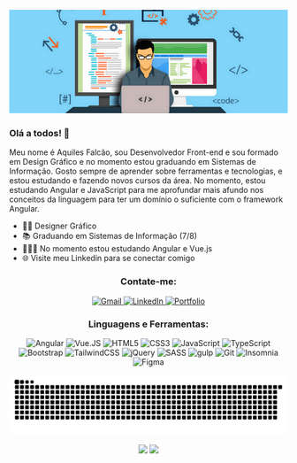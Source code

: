 <p align="center">
  <img src="https://raw.githubusercontent.com/aquilesfalcaoo/aquilesfalcaoo/master/Profile.png" />
</p>

### Olá a todos! 👋

Meu nome é Aquiles Falcão, sou Desenvolvedor Front-end e sou formado em Design Gráfico e no momento estou graduando em Sistemas de Informação. Gosto sempre de aprender sobre ferramentas e tecnologias, e estou estudando e fazendo novos cursos da área. No momento, estou estudando Angular e JavaScript para me aprofundar mais afundo nos conceitos da linguagem para ter um domínio o suficiente com o framework Angular.

- :man_student: Designer Gráfico
- 📚 Graduando em Sistemas de Informação (7/8)
- 👨🏽‍💻 No momento estou estudando Angular e Vue.js
- 🌐 Visite meu Linkedin para se conectar comigo

<h3 align="center">Contate-me:</h3>
<p align="center">
  <a href="mailto:aquilesfalcaoo@gmail.com">
    <img alt="Gmail" src="https://img.shields.io/badge/Gmail-D14836?style=for-the-badge&logo=gmail&logoColor=white" />
  </a>
  <a href="https://www.linkedin.com/in/aquilesfalcaoo/">
    <img alt="LinkedIn" src="https://img.shields.io/badge/linkedin%20-%230077B5.svg?&style=for-the-badge&logo=linkedin&logoColor=white"/>
  </a>
  <a href="https://aquilesfalcao.netlify.app/">
    <img alt="Portfolio" src="https://img.shields.io/badge/Portfolio-%23000000.svg?style=for-the-badge&logo=firefox&logoColor=#FF7139"/>
  </a>
</p>

<h3 align="center">Linguagens e Ferramentas:</h3>
<p align="center">
  <img alt="Angular" src="https://img.shields.io/badge/angular-%23DD0031.svg?style=for-the-badge&logo=angular&logoColor=white"/>
  <img alt="Vue.JS" src="https://img.shields.io/badge/vuejs-%2335495e.svg?style=for-the-badge&logo=vuedotjs&logoColor=%234FC08D"/>
  <img alt="HTML5" src="https://img.shields.io/badge/html5%20-%23E34F26.svg?&style=for-the-badge&logo=html5&logoColor=white"/>
  <img alt="CSS3" src="https://img.shields.io/badge/css3%20-%231572B6.svg?&style=for-the-badge&logo=css3&logoColor=white"/>
  <img alt="JavaScript" src="https://img.shields.io/badge/javascript%20-%23323330.svg?&style=for-the-badge&logo=javascript&logoColor=%23F7DF1E"/>
  <img alt="TypeScript" src="https://img.shields.io/badge/typescript-%23007ACC.svg?style=for-the-badge&logo=typescript&logoColor=white"/>
  <img alt="Bootstrap" src="https://img.shields.io/badge/bootstrap%20-%23563D7C.svg?&style=for-the-badge&logo=bootstrap&logoColor=white"/>
  <img alt="TailwindCSS" src="https://img.shields.io/badge/tailwindcss-%2338B2AC.svg?style=for-the-badge&logo=tailwind-css&logoColor=white" />
  <img alt="jQuery" src="https://img.shields.io/badge/jquery-%230769AD.svg?style=for-the-badge&logo=jquery&logoColor=white"/>
  <img alt="SASS" src="https://img.shields.io/badge/SASS%20-hotpink.svg?&style=for-the-badge&logo=SASS&logoColor=white"/>
  <img alt="gulp" src="https://img.shields.io/badge/GULP-%23CF4647.svg?style=for-the-badge&logo=gulp&logoColor=white" />
  <img alt="Git" src="https://img.shields.io/badge/git%20-%23F05033.svg?&style=for-the-badge&logo=git&logoColor=white"/>
  <img alt="Insomnia" src="https://img.shields.io/badge/Insomnia-black?style=for-the-badge&logo=insomnia&logoColor=5849BE"/>
  <img alt="Figma" src="https://img.shields.io/badge/figma-%23F24E1E.svg?style=for-the-badge&logo=figma&logoColor=white" />
</p>

<p align="center">
  <img src="https://raw.githubusercontent.com/aquilesfalcaoo/aquilesfalcaoo/master/github-contribution-grid-snake.svg" />
</p>

<p align = "center">
  <img src = "https://github-readme-stats.vercel.app/api?username=aquilesfalcaoo&show_icons=true&theme=dark&line_height=33">
  <img src = "https://github-readme-stats.vercel.app/api/top-langs/?username=aquilesfalcaoo&hide=java,html,python&theme=dark&line_height=33">
</p>


